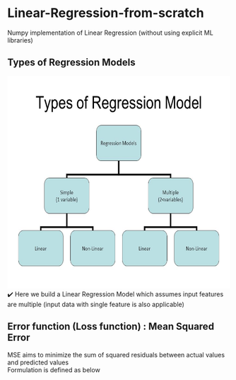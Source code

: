 # Linear-Regression-from-scratch
Numpy implementation of Linear Regression (without using explicit ML libraries)


## Types of Regression Models
<div>
  <div>
    <img src="imgs/types.jpg" width="600" height="480"/>
  </div>
  <div>
    ✔️ Here we build a Linear Regression Model which assumes input features are multiple (input data with single feature is also applicable)
  </div>
</div>

## Error function (Loss function) : Mean Squared Error
<div>
MSE aims to minimize the sum of squared residuals between actual values and predicted values <br>
Formulation is defined as below
</div>
